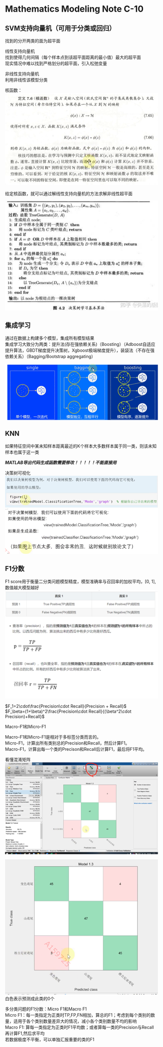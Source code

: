 # Mathematics Modeling Note C-10
## SVM支持向量机（可用于分类或回归）
找到的分开两类的面为超平面  

线性支持向量机  
找到使得几何间隔（每个样本点到该超平面距离的最小值）最大的超平面  
现实情况中难以找到严格划分的超平面，引入松弛变量

非线性支持向量机  
利用非线性该模型分类  
 
核函数：![](./picture/1706502636363.png) 

给定核函数，就可以通过解线性支持向量机的方法求解非线性超平面  

![](./picture/1706455836487.png)  

## 集成学习
通过在数据上构建多个模型，集成所有模型结果  
集成学习大致分为两类：提升法(存在强依赖关系)（Boosting）（Adboost自适应提升算法，GBDT梯度提升决策树，Xgboost极端梯度提升），装袋法（不存在强依赖关系）（Bagging/Bootstrap aggregating） 

![](./picture/1706503997297.png)  

## KNN
如果特征空间中某未知样本距离最近的K个样本大多数样本属于同一类，则该未知样本也属于这一类  


***MATLAB导出代码生成函数需要修改！！！！！不能直接用***  

决策树可视化  
![](./picture/1706521025959.png)  
![](./picture/1706521128966.png)  

## F1分数 
F1 score用于衡量二分类问题模型精度，模型准确率与召回率的加权平均，[0, 1],数值越大模型越好  
![](./picture/1706521828526.png)  

$F_1=2\cdot\frac{Precision\cdot Recall}{Precision + Recall}$  
$F_\beta=(1+\beta)^2\frac{Precision\cdot Recall}{(\beta^2\cdot Precision)+Recall}$  

Macro-F1和Micro-F1  

Macro-F1和Micro-F1是相对于多标签分类而言的。  
Micro-F1，计算出所有类别总的Precision和Recall，然后计算F1。  
Macro-F1，计算出每一个类的Precison和Recall后计算F1，最后将F1平均。  

看懂混淆矩阵  
![](./picture/1706523656210.png)  

![](./picture/1706523439779.png)   
白色表示预测成此类的0个  

多分类问题的F1分数：Micro F1和Macro F1  
Micro F1：每一类指定为正类时TP,FP,FN相加，算总的F1；考虑到每个类别的数量，适用于各个类别数量差异大的情况，减小各个类别数量不均的影响  
Macro F1: 算每一类指定为正类时F1平均数；或者算每一类的Precision与Recall再计算F1,然后求平均  
若数据极度不平衡，可以单独汇报重要的类的F1  


